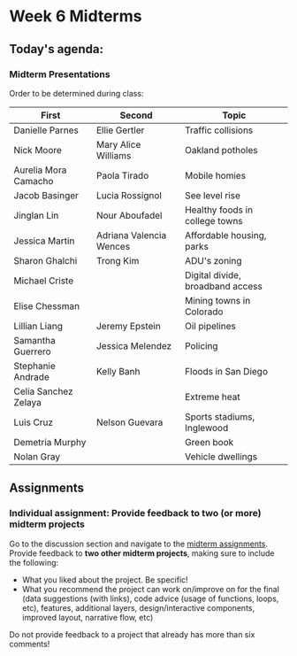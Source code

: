 # Week 6 Midterms

## Today's agenda:

### Midterm Presentations

Order to be determined during class:

First | Second | Topic
--|--|--
Danielle Parnes	|	Ellie Gertler	|	Traffic collisions
Nick Moore	|	Mary Alice Williams	|	Oakland potholes
Aurelia Mora Camacho	|	Paola Tirado	|	Mobile homies
Jacob Basinger	|	Lucia Rossignol	|	See level rise
Jinglan Lin	|	Nour Aboufadel	|	Healthy foods in college towns
Jessica Martin	|	Adriana Valencia Wences	|	Affordable housing, parks
Sharon Ghalchi	|	Trong Kim 	|	ADU's zoning
Michael Criste	|		|	Digital divide, broadband access
Elise Chessman	|		|	Mining towns in Colorado
Lillian Liang	|	Jeremy Epstein	|	Oil pipelines
Samantha Guerrero 	|	Jessica Melendez	|	Policing
Stephanie Andrade	|	Kelly Banh	|	Floods in San Diego
Celia Sanchez Zelaya	|		|	Extreme heat
Luis Cruz	|	Nelson Guevara	|	Sports stadiums, Inglewood
Demetria Murphy	|		|	Green book
Nolan Gray	|		|	Vehicle dwellings

## Assignments

### Individual assignment: Provide feedback to two (or more) midterm projects

Go to the discussion section and navigate to the [midterm assignments](https://github.com/yohman/21F-UP206A/discussions/13). Provide feedback to **two other midterm projects**, making sure to include the following:

- What you liked about the project. Be specific!
- What you recommend the project can work on/improve on for the final (data suggestions (with links), code advice (usage of functions, loops, etc), features, additional layers, design/interactive components, improved layout, narrative flow, etc)

Do not provide feedback to a project that already has more than six comments!
